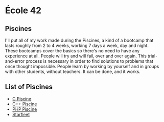 # École 42

## Piscines

I'll put all of my work made during the Piscines, a kind of a bootcamp that
lasts roughly from 2 to 4 weeks, working 7 days a week, day and night.
These bootcamps cover the basics so there's no need to have any experience at
all. People will try and will fail, over and over again. This trial-and-error
process is necessary in order to find solutions to problems that once thought
impossible. People learn by working by yourself and in groups with other
students, without teachers. It can be done, and it works.

## List of Piscines

* [C Piscine](https://github.com/jraleman/42_Piscine-C)
* [C++ Piscine](https://github.com/jraleman/42_Piscine-CPP)
* [PHP Piscine](https://github.com/jraleman/42_Piscine-PHP)
* [Starfleet](https://github.com/jraleman/42_Piscine-Starfleet)
